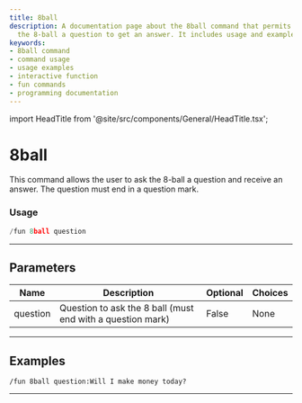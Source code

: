 ```yaml
---
title: 8ball
description: A documentation page about the 8ball command that permits users to ask
  the 8-ball a question to get an answer. It includes usage and examples of the command.
keywords:
- 8ball command
- command usage
- usage examples
- interactive function
- fun commands
- programming documentation
---
```


import HeadTitle from '@site/src/components/General/HeadTitle.tsx';

<HeadTitle title="8ball - Fun - Discord - Reference | OpenBB Bot Docs" />

# 8ball

This command allows the user to ask the 8-ball a question and receive an answer. The question must end in a question mark.

### Usage

```python wordwrap
/fun 8ball question
```

---

## Parameters

| Name | Description | Optional | Choices |
| ---- | ----------- | -------- | ------- |
| question | Question to ask the 8 ball (must end with a question mark) | False | None |


---

## Examples

```
/fun 8ball question:Will I make money today?
```

---
